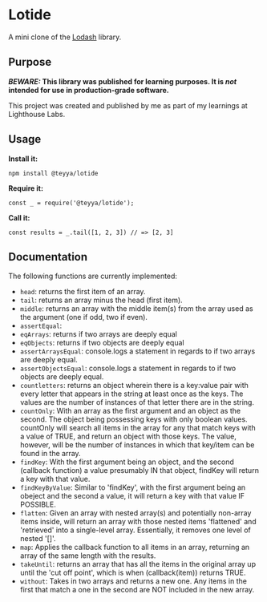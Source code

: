 # Lotide

A mini clone of the [Lodash](https://lodash.com) library.

## Purpose

**_BEWARE:_ This library was published for learning purposes. It is _not_ intended for use in production-grade software.**

This project was created and published by me as part of my learnings at Lighthouse Labs. 

## Usage

**Install it:**

`npm install @teyya/lotide`

**Require it:**

`const _ = require('@teyya/lotide');`

**Call it:**

`const results = _.tail([1, 2, 3]) // => [2, 3]`

## Documentation

The following functions are currently implemented:

* `head`: returns the first item of an array.
* `tail`: returns an array minus the head (first item).
* `middle`: returns an array with the middle item(s) from the array used as the argument (one if odd, two if even).
* `assertEqual`: 
* `eqArrays`: returns if two arrays are deeply equal
* `eqObjects`: returns if two objects are deeply equal
* `assertArraysEqual`: console.logs a statement in regards to if two arrays are deeply equal.
* `assertObjectsEqual`:  console.logs a statement in regards to if two objects are deeply equal.
* `countletters`: returns an object wherein there is a key:value pair with every letter that appears in the string at least once as the keys. The values are the number of instances of that letter there are in the string.
* `countOnly`: With an array as the first argument and an object as the second. The object being possessing keys with only boolean values. countOnly will search all items in the array for any that match keys with a value of TRUE, and return an object with those keys. The value, however, will be the number of instances in which that key/item can be found in the array.
* `findKey`: With the first argument being an object, and the second (callback function) a value presumably IN that object, findKey will return a key with that value.
* `findKeyByValue`: Similar to 'findKey', with the first argument being an obeject and the second a value, it will return a key with that value IF POSSIBLE.
* `flatten`: Given an array with nested array(s) and potentially non-array items inside, will return an array with those nested items 'flattened' and 'retrieved' into a single-level array. Essentially, it removes one level of nested '[]'. 
* `map`: Applies the callback function to all items in an array, returning an array of the same length with the results. 
* `takeUntil`: returns an array that has all the items in the original array up until the 'cut off point', which is when (callback(item)) returns TRUE.
* `without`: Takes in two arrays and returns a new one. Any items in the first that match a one in the second are NOT included in the new array. 